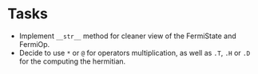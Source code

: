 # Tasks

* Implement `__str__` method for cleaner view of the FermiState and FermiOp.
* Decide to use `*` or `@` for operators multiplication, as well as `.T`, `.H` or `.D` for the computing the hermitian.